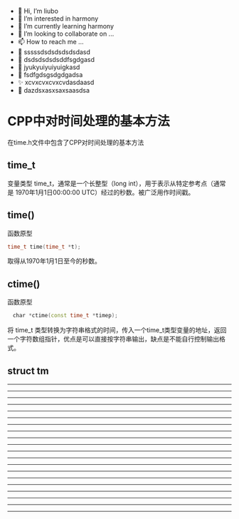* 👋 Hi, I’m liubo
* 👀 I’m interested in harmony
* 🌱 I’m currently learning harmony
* 💞️ I’m looking to collaborate on ...
* 📫 How to reach me ...
* 📇 sssssdsdsdsdsdsdasd
* 🎃 dsdsdsdsdsddfsgdgasd
* 🍺 jyukyuiyuiyuigkasd
* 🍥 fsdfgdsgsdgdgadsa
* ✨ xcvxcvxcvxcvdasdaasd
* 🍰 dazdsxasxsaxsaasdsa

# CPP中对时间处理的基本方法
在time.h文件中包含了CPP对时间处理的基本方法



## time_t

变量类型 time_t，通常是一个长整型（long int），用于表示从特定参考点（通常是 1970年1月1日00:00:00 UTC）经过的秒数。被广泛用作时间戳。



## time()

函数原型

```c++
time_t time(time_t *t);
```

取得从1970年1月1日至今的秒数。



## ctime()

函数原型

```c++
　char *ctime(const time_t *timep);
```

将 time_t 类型转换为字符串格式的时间，传入一个time_t类型变量的地址，返回一个字符数组指针，优点是可以直接按字符串输出，缺点是不能自行控制输出格式。







## struct tm













---
---
---
---
---
---
---
---
---
---
---
---
---
---
---
---
---
---
---
---

